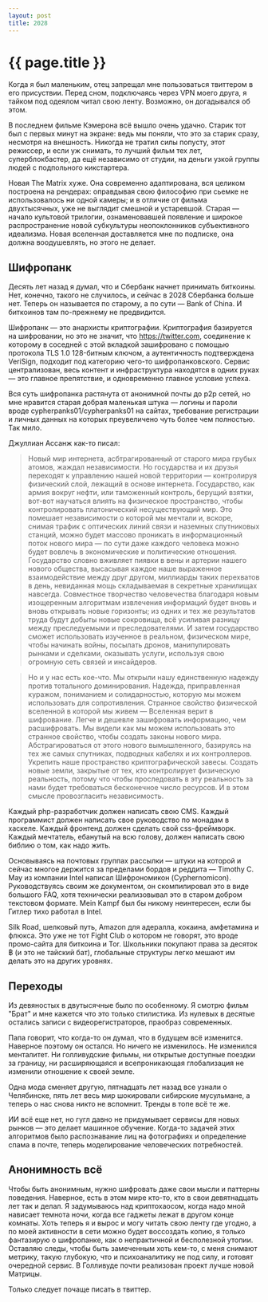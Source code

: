 ```yaml
---
layout: post
title: 2028
---
```

# {{ page.title }}

Когда я был маленьким, отец запрещал мне пользоваться твиттером в его присуствии. Перед сном, подключаясь через VPN моего друга, я тайком под одеялом читал свою ленту. Возможно, он догадывался об этом. 

В последнем фильме Кэмерона всё вышло очень удачно. Старик тот был с первых минут на экране: ведь мы поняли, что это за старик сразу, несмотря на внешность. Никогда не тратил силы попусту, этот режиссер, и если уж снимать, то лучший фильм тех лет, суперблокбастер, да ещё независимо от студии, на деньги узкой группы людей с подпольного кикстартера. 

Новая The Matrix хуже. Она современно адаптирована, вся целиком построена на рендерах: оправдывая свою философию при сьемке не использовалось ни одной камеры; и в отличие от фильма двухтысячных, уже не выглядит смешной и устаревшой. 
Старая — начало культовой трилогии, ознаменовавшей появление и широкое распространение новой субкультуры неопоклонников субъективного идеализма. Новая вселенная доставляется мне по подписке, она должна воодушевлять, но этого не делает. 

## Шифропанк

Десять лет назад я думал, что и Сбербанк начнет принимать биткоины. Нет, конечно, такого не случилось, и сейчас в 2028 Сбербанка больше нет. Теперь он называется по старому, а по сути — Bank of China. И биткоинов там по-прежнему не предвидится. 

Шифропанк — это анархисты криптографии. Криптография базируется на шифровании, но это не значит, что https://twitter.com, соединение к которому в соседней с этой вкладкой зашифровано с помощью протокола TLS 1.0 128-битным ключом, а аутентичность подтверждена VeriSign, подходит под категорию чего-то шифропанковского. Сервис централизован, весь контент и инфраструктура находятся в одних руках — это главное препятствие, и одновременно главное условие успеха. 

Вся суть шифропанка растянута от анонимной почты до p2p сетей, но мне нравится старая добрая маленькая штука — логины и пароли вроде cypherpanks01/cypherpanks01 на сайтах, требование регистрации и личных данных на которых преувеличено чуть более чем полностью. Так мило.

Джуллиан Ассанж как-то писал:

> Новый мир интернета, асбтрагированный от старого мира грубых атомов, жаждал независимости. Но государства и их друзья переходят к управлению нашей новой территории  — контролируя физический слой, лежащий в основе интернета. Государство, как армия вокруг нефти, или таможенный контроль, берущий взятки, вот-вот научаться влиять на физическое пространство, чтобы контролировать платонический несуществующий мир.  Это помешает независимости о которой мы мечтали и, вскоре, снимая трафик с оптических линий связи и наземных спутниковых станций, можно будет массово проникать в информационный поток нового мира — по сути даже каждого человека можно будет вовлечь в экономические и политические отношения. Государство словно вживляет пиявки в вены и артерии нашего нового общества, высасывая каждое наше выраженное взаимодействие между друг другом, миллиарды таких перехватов в день, невиданная мощь складываемая в секретные хранилищах навсегда. Совместное творчество человечества благодаря новым изощеренным алгоритмам извлечения информаций будет вновь и вновь открывать новые горизонты; из одних и тех же результатов труда будут добыты новые сокровища, всё усиливая разницу между преследуемыми и преследователями. И затем государство сможет использовать изученное в реальном, физическом мире, чтобы начинать войны, посылать дронов, манипулировать рынками и сделками, оказывать услуги, используя свою огромную сеть связей и инсайдеров.

> Но и у нас есть кое-что. Мы открыли нашу единственную надежду против тотального доминирования. Надежда, приправленная куражом, пониманием и солидарностью, которую мы можем использовать для сопротивления. Странное свойство физической вселенной в которой мы живем — Вселенная верит в шифрование. Легче и дешевле зашифровать информацию, чем расшифровать. Мы видели как мы можем использовать это странное свойство, чтобы создать законы нового мира. Абстрагироваться от этого нового вымышленного, базируясь на тех же самых спутниках, подводных кабелях и их контроллеров. Укрепить наше пространство криптографической завесы. Создать новые земли, закрытые от тех, кто контролирует физическую реальность, потому что чтобы проследовать в эту реальность за нами будет требоваться бесконечное число ресурсов. И в этом смысле провозгласить независимость. 

Каждый php-разработчик должен написать свою CMS. Каждый программист должен написать свое руководство по монадам в хаскеле. Каждый фронтенд должен сделать свой css-фреймворк. Каждый мечтатель, ебанутый на всю голову, должен написать свою библию о том, как надо жить.

Основываясь на почтовых группах рассылки — штуки на которой и сейчас многое держится за пределами бордов и реддита — Timothy C. May из компании Intel написал Шифрономикон (Cyphernomicon). Руководствуясь своим же документом, он скомпилировал это в виде большого FAQ, хотя технически реализовывал это в старом добром текстовом формате. Mein Kampf был бы никому неинтересен, если бы Гитлер тихо работал в Intel.

Silk Road, шелковый путь, Amazon для адералла, кокаина, амфетамина и флюкса. Это уже не тот Fight Club о котором не говорят, это вроде промо-сайта для биткоина и Tor. Школьники покупают права за десяток ฿ (и это не тайский бат), глобальные структуры легко мешают им делать это на других уровнях.


## Переходы

Из девяностых в двутысячные было по особенному. Я смотрю фильм "Брат" и мне кажется что это только стилистика. Из нулевых в десятые остались записи с видеорегистраторов, праобраз современных.

Папа говорит, что когда-то он думал, что в будущем всё изменится. Наверное поэтому он остался. Но ничего не изменилось. Не изменился менталитет. Ни голливудские фильмы, ни открытые доступные поездки за границу, ни расширяющаяся и всепроникающая глобализация не изменили отношение к своей земле.

Одна мода сменяет другую, пятнадцать лет назад все узнали о Челябинске, пять лет  весь мир шокировали сибирские мусульмане, а теперь о нас снова никто не вспомнит. Тренды в топе всё те же.

ИИ всё еще нет, но гугл давно не придумывает сервисы для новых рынков — это делает машинное обучение. Когда-то задачей этих алгоритмов было распознавание лиц на фотографиях и определение спама в почте, теперь моделирование человеческих потребностей.

## Анонимность всё

Чтобы быть анонимным, нужно шифровать даже свои мысли и паттерны поведения. Наверное, есть в этом мире кто-то, кто в свои девятнадцать лет так и делал. Я задумываюсь над криптохаосом, когда надо мной нависает темнота ночи, когда все гаджеты лежат в другом конце комнаты. Хоть теперь я и вырос и могу читать свою ленту где угодно, а по моей активности в сети можно будет воссоздать копию, я только фантазирую о шифропанке, как о непрактичной и бесполезной утопии. Оставляю следы, чтобы быть замеченным хоть кем-то, с меня снимают метрику, такую глубокую, что и психоаналитику не под силу, и готовят очередной сервис. В Голливуде почти реализован проект лучше новой Матрицы.

Только следует почаще писать в твиттер.
